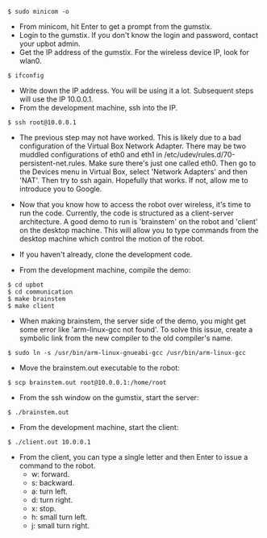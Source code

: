 
```
$ sudo minicom -o
```

  * From minicom, hit Enter to get a prompt from the gumstix.
  * Login to the gumstix.  If you don't know the login and password, contact your upbot admin.
  * Get the IP address of the gumstix.  For the wireless device IP, look for wlan0.

```
$ ifconfig
```

  * Write down the IP address.  You will be using it a lot.  Subsequent steps will use the IP 10.0.0.1.
  * From the development machine, ssh into the IP.

```
$ ssh root@10.0.0.1
```

  * The previous step may not have worked.  This is likely due to a bad configuration of the Virtual Box Network Adapter.  There may be two muddled configurations of eth0 and eth1 in /etc/udev/rules.d/70-persistent-net.rules.  Make sure there's just one called eth0.  Then go to the Devices menu in Virtual Box, select 'Network Adapters' and then 'NAT'.  Then try to ssh again.  Hopefully that works.  If not, allow me to introduce you to Google.

  * Now that you know how to access the robot over wireless, it's time to run the code.  Currently, the code is structured as a client-server architecture.  A good demo to run is 'brainstem' on the robot and 'client' on the desktop machine.  This will allow you to type commands from the desktop machine which control the motion of the robot.

  * If you haven't already, clone the development code.

  * From the development machine, compile the demo:

```
$ cd upbot
$ cd communication
$ make brainstem
$ make client
```

  * When making brainstem, the server side of the demo, you might get some error like 'arm-linux-gcc not found'.  To solve this issue, create a symbolic link from the new compiler to the old compiler's name.

```
$ sudo ln -s /usr/bin/arm-linux-gnueabi-gcc /usr/bin/arm-linux-gcc
```

  * Move the brainstem.out executable to the robot:

```
$ scp brainstem.out root@10.0.0.1:/home/root
```

  * From the ssh window on the gumstix, start the server:

```
$ ./brainstem.out
```

  * From the development machine, start the client:

```
$ ./client.out 10.0.0.1
```

  * From the client, you can type a single letter and then Enter to issue a command to the robot.
    * w: forward.
    * s: backward.
    * a: turn left.
    * d: turn right.
    * x: stop.
    * h: small turn left.
    * j: small turn right.